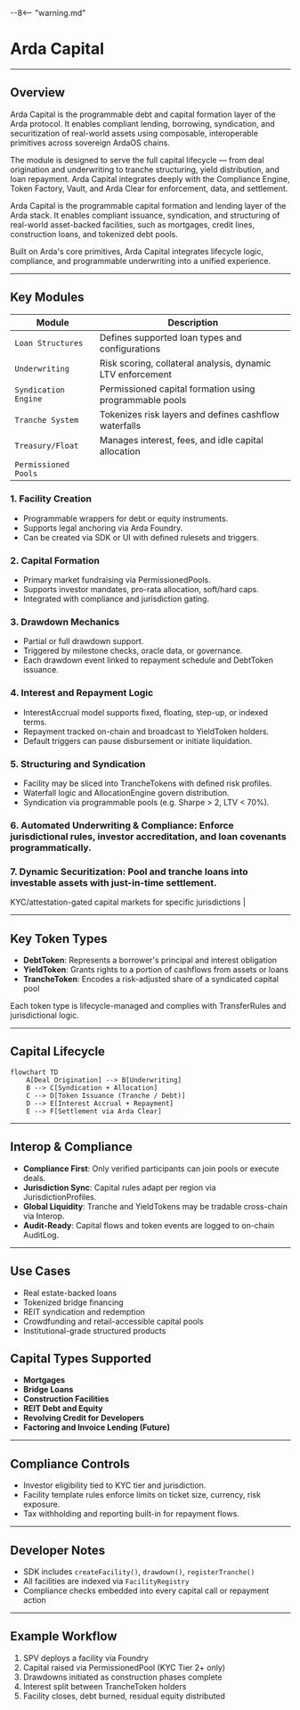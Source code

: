 --8<-- "warning.md"
# Arda Capital

---

## Overview

Arda Capital is the programmable debt and capital formation layer of the Arda protocol. It enables compliant lending, borrowing, syndication, and securitization of real-world assets using composable, interoperable primitives across sovereign ArdaOS chains.

The module is designed to serve the full capital lifecycle — from deal origination and underwriting to tranche structuring, yield distribution, and loan repayment. Arda Capital integrates deeply with the Compliance Engine, Token Factory, Vault, and Arda Clear for enforcement, data, and settlement.

Arda Capital is the programmable capital formation and lending layer of the Arda stack. It enables compliant issuance, syndication, and structuring of real-world asset-backed facilities, such as mortgages, credit lines, construction loans, and tokenized debt pools.

Built on Arda's core primitives, Arda Capital integrates lifecycle logic, compliance, and programmable underwriting into a unified experience.


---

## Key Modules

| Module | Description |
|--------|-------------|
| `Loan Structures` | Defines supported loan types and configurations |
| `Underwriting` | Risk scoring, collateral analysis, dynamic LTV enforcement |
| `Syndication Engine` | Permissioned capital formation using programmable pools |
| `Tranche System` | Tokenizes risk layers and defines cashflow waterfalls |
| `Treasury/Float` | Manages interest, fees, and idle capital allocation |
| `Permissioned Pools` | 

### 1. **Facility Creation**
- Programmable wrappers for debt or equity instruments.
- Supports legal anchoring via Arda Foundry.
- Can be created via SDK or UI with defined rulesets and triggers.

### 2. **Capital Formation**
- Primary market fundraising via PermissionedPools.
- Supports investor mandates, pro-rata allocation, soft/hard caps.
- Integrated with compliance and jurisdiction gating.

### 3. **Drawdown Mechanics**
- Partial or full drawdown support.
- Triggered by milestone checks, oracle data, or governance.
- Each drawdown event linked to repayment schedule and DebtToken issuance.

### 4. **Interest and Repayment Logic**
- InterestAccrual model supports fixed, floating, step-up, or indexed terms.
- Repayment tracked on-chain and broadcast to YieldToken holders.
- Default triggers can pause disbursement or initiate liquidation.

### 5. **Structuring and Syndication**
- Facility may be sliced into TrancheTokens with defined risk profiles.
- Waterfall logic and AllocationEngine govern distribution.
- Syndication via programmable pools (e.g. Sharpe > 2, LTV < 70%).

### 6. **Automated Underwriting & Compliance**: Enforce jurisdictional rules, investor accreditation, and loan covenants programmatically.
### 7. **Dynamic Securitization**: Pool and tranche loans into investable assets with just-in-time settlement.
KYC/attestation-gated capital markets for specific jurisdictions |

---

## Key Token Types

- **DebtToken**: Represents a borrower's principal and interest obligation
- **YieldToken**: Grants rights to a portion of cashflows from assets or loans
- **TrancheToken**: Encodes a risk-adjusted share of a syndicated capital pool

Each token type is lifecycle-managed and complies with TransferRules and jurisdictional logic.

---

## Capital Lifecycle

```mermaid
flowchart TD
    A[Deal Origination] --> B[Underwriting]
    B --> C[Syndication + Allocation]
    C --> D[Token Issuance (Tranche / Debt)]
    D --> E[Interest Accrual + Repayment]
    E --> F[Settlement via Arda Clear]
```

---

## Interop & Compliance

- **Compliance First**: Only verified participants can join pools or execute deals.
- **Jurisdiction Sync**: Capital rules adapt per region via JurisdictionProfiles.
- **Global Liquidity**: Tranche and YieldTokens may be tradable cross-chain via Interop.
- **Audit-Ready**: Capital flows and token events are logged to on-chain AuditLog.

---

## Use Cases

- Real estate-backed loans
- Tokenized bridge financing
- REIT syndication and redemption
- Crowdfunding and retail-accessible capital pools
- Institutional-grade structured products

## Capital Types Supported

- **Mortgages**
- **Bridge Loans**
- **Construction Facilities**
- **REIT Debt and Equity**
- **Revolving Credit for Developers**
- **Factoring and Invoice Lending (Future)**

---

## Compliance Controls

- Investor eligibility tied to KYC tier and jurisdiction.
- Facility template rules enforce limits on ticket size, currency, risk exposure.
- Tax withholding and reporting built-in for repayment flows.

---

## Developer Notes

- SDK includes `createFacility()`, `drawdown()`, `registerTranche()`
- All facilities are indexed via `FacilityRegistry`
- Compliance checks embedded into every capital call or repayment action

---

## Example Workflow

1. SPV deploys a facility via Foundry
2. Capital raised via PermissionedPool (KYC Tier 2+ only)
3. Drawdowns initiated as construction phases complete
4. Interest split between TrancheToken holders
5. Facility closes, debt burned, residual equity distributed
